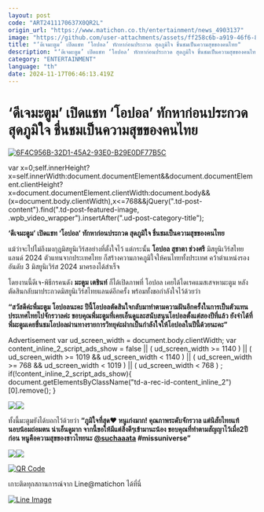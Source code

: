 ```yaml
---
layout: post
code: "ART2411170637X0QR2L"
origin_url: "https://www.matichon.co.th/entertainment/news_4903137"
image: "https://github.com/user-attachments/assets/ff258c6b-a919-46f6-8fe4-ebc4289cbfc7"
title: "‘ดีเจมะตูม’ เปิดแชท ‘โอปอล’ ทักหาก่อนประกวด สุดภูมิใจ ชื่นชมเป็นความสุขของคนไทย"
description: "‘ดีเจมะตูม’ เปิดแชท ‘โอปอล’ ทักหาก่อนประกวด สุดภูมิใจ ชื่นชมเป็นความสุขของคนไทย"
category: "ENTERTAINMENT"
language: "th"
date: 2024-11-17T06:46:13.419Z
---
```


# ‘ดีเจมะตูม’ เปิดแชท ‘โอปอล’ ทักหาก่อนประกวด สุดภูมิใจ ชื่นชมเป็นความสุขของคนไทย

[![](https://www.matichon.co.th/wp-content/uploads/2024/11/6F4C956B-32D1-45A2-93E0-B29E0DF77B5C-728x520.jpeg "6F4C956B-32D1-45A2-93E0-B29E0DF77B5C")](https://www.matichon.co.th/wp-content/uploads/2024/11/6F4C956B-32D1-45A2-93E0-B29E0DF77B5C.jpeg)

var x=0;self.innerHeight?x=self.innerWidth:document.documentElement&&document.documentElement.clientHeight?x=document.documentElement.clientWidth:document.body&&(x=document.body.clientWidth),x<=768&&jQuery(".td-post-content").find(".td-post-featured-image, .wpb\_video\_wrapper").insertAfter(".ud-post-category-title");

**‘ดีเจมะตูม’ เปิดแชท ‘โอปอล’ ทักหาก่อนประกวด สุดภูมิใจ ชื่นชมเป็นความสุขของคนไทย**

แม้ว่าจะไปไม่ถึงมงกุฎมิสยูนิเวิร์สอย่างที่ตั้งใจไว้ แต่กระนั้น **โอปอล สุชาตา ช่วงศรี** มิสยูนิเวิร์สไทยแลนด์ 2024 ตัวแทนจากประเทศไทย ก็สร้างความภาคภูมิใจให้คนไทยทั้งประเทศ คว้าตำแหน่งรองอันดับ 3 มิสยูนิเวิร์ส 2024 มาครองได้สำเร็จ

โดยงานนี้ดีเจ-พิธีกรคนดัง **มะตูม เตชินท์** ก็ได้เปิดภาพที่ โอปอล เคยได้ไดเรคแมสเสจหามะตูม หลังตัดสินกลับมาประกวดมิสยูนิเวิร์สไทยแลนด์อีกครั้ง พร้อมทั้งขอกำลังใจไว้ด้วยว่า

**“สวัสดีค่ะพี่มะตูม โอปอลนะคะ ปีนี้โอปอลตัดสินใจกลับมาทำตามความฝันอีกครั้งในการเป็นตัวแทนประเทศไทยไปจักรวาลค่ะ ขอบคุณพี่มะตูมที่เคยเอ็นดูและสนับสนุนโอปอลตั้งแต่สองปีที่แล้ว ยังจำได้ที่พี่มะตูมเคยชื่นชมโอปอลผ่านทางรายการวิทยุค่ะฝากเป็นกำลังใจให้โอปอลในปีนี้ด้วยนะคะ”**

Advertisement var ud\_screen\_width = document.body.clientWidth; var content\_inline\_2\_script\_ads\_show = false || ( ud\_screen\_width >= 1140 ) || ( ud\_screen\_width >= 1019 && ud\_screen\_width < 1140 ) || ( ud\_screen\_width >= 768 && ud\_screen\_width < 1019 ) || ( ud\_screen\_width < 768 ) ; if(!content\_inline\_2\_script\_ads\_show){ document.getElementsByClassName("td-a-rec-id-content\_inline\_2")\[0\].remove(); }

![](https://www.matichon.co.th/wp-content/uploads/2024/11/IMG_5593-751x1024.jpeg)![](https://www.matichon.co.th/wp-content/uploads/2024/11/IMG_5594-864x1024.jpeg)

ทั้งนี้มะตูมยังได้บอกไว้ด้วยว่า **“ภูมิใจที่สุด❤️ หนูเก่งมาก! คุณภาพระดับจักรวาล แต่นิสัยไทยแท้นอบน้อมถ่อมตน น่าเอ็นดูมาก จากนี้ขอให้มีแต่สิ่งดีๆเข้ามานะน้อง ขอบคุณที่ทำตามสัญญาไว้เมื่อ2ปีก่อน หนูคือความสุขของชาวไทยนะ [@suchaaata](https://www.instagram.com/suchaaata/) #missuniverse”**

![](https://www.matichon.co.th/wp-content/uploads/2024/11/IMG_5597-821x1024.jpeg)![](https://www.matichon.co.th/wp-content/uploads/2024/11/IMG_5606-979x1024.jpeg)

[![QR Code](https://www.matichon.co.th/wp-content/uploads/2023/07/wob1371z.jpg)](https://lin.ee/ht0nDxX)

เกาะติดทุกสถานการณ์จาก Line@matichon ได้ที่นี่

[![Line Image](https://www.matichon.co.th/wp-content/uploads/2023/07/th.png)](https://lin.ee/ht0nDxX)